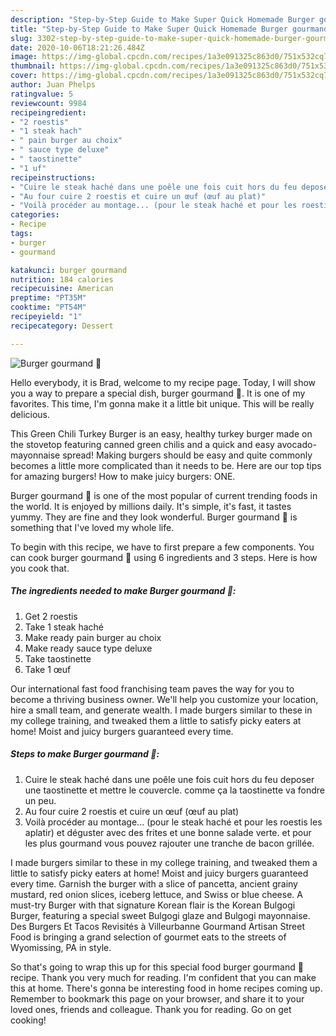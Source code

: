 ```yaml
---
description: "Step-by-Step Guide to Make Super Quick Homemade Burger gourmand 🍔"
title: "Step-by-Step Guide to Make Super Quick Homemade Burger gourmand 🍔"
slug: 3302-step-by-step-guide-to-make-super-quick-homemade-burger-gourmand
date: 2020-10-06T18:21:26.484Z
image: https://img-global.cpcdn.com/recipes/1a3e091325c863d0/751x532cq70/burger-gourmand-🍔-photo-principale-de-la-recette.jpg
thumbnail: https://img-global.cpcdn.com/recipes/1a3e091325c863d0/751x532cq70/burger-gourmand-🍔-photo-principale-de-la-recette.jpg
cover: https://img-global.cpcdn.com/recipes/1a3e091325c863d0/751x532cq70/burger-gourmand-🍔-photo-principale-de-la-recette.jpg
author: Juan Phelps
ratingvalue: 5
reviewcount: 9984
recipeingredient:
- "2 roestis"
- "1 steak hach"
- " pain burger au choix"
- " sauce type deluxe"
- " taostinette"
- "1 uf"
recipeinstructions:
- "Cuire le steak haché dans une poêle une fois cuit hors du feu deposer une taostinette et mettre le couvercle. comme ça la taostinette va fondre un peu."
- "Au four cuire 2 roestis et cuire un œuf (œuf au plat)"
- "Voilà procéder au montage... (pour le steak haché et pour les roestis les aplatir) et déguster avec des frites et une bonne salade verte. et pour les plus gourmand vous pouvez rajouter une tranche de bacon grillée."
categories:
- Recipe
tags:
- burger
- gourmand

katakunci: burger gourmand 
nutrition: 184 calories
recipecuisine: American
preptime: "PT35M"
cooktime: "PT54M"
recipeyield: "1"
recipecategory: Dessert

---
```



![Burger gourmand 🍔](https://img-global.cpcdn.com/recipes/1a3e091325c863d0/751x532cq70/burger-gourmand-🍔-photo-principale-de-la-recette.jpg)

Hello everybody, it is Brad, welcome to my recipe page. Today, I will show you a way to prepare a special dish, burger gourmand 🍔. It is one of my favorites. This time, I'm gonna make it a little bit unique. This will be really delicious.

This Green Chili Turkey Burger is an easy, healthy turkey burger made on the stovetop featuring canned green chilis and a quick and easy avocado-mayonnaise spread! Making burgers should be easy and quite commonly becomes a little more complicated than it needs to be. Here are our top tips for amazing burgers! How to make juicy burgers: ONE.

Burger gourmand 🍔 is one of the most popular of current trending foods in the world. It is enjoyed by millions daily. It's simple, it's fast, it tastes yummy. They are fine and they look wonderful. Burger gourmand 🍔 is something that I've loved my whole life.


To begin with this recipe, we have to first prepare a few components. You can cook burger gourmand 🍔 using 6 ingredients and 3 steps. Here is how you cook that.

<!--inarticleads1-->

##### The ingredients needed to make Burger gourmand 🍔:

1. Get 2 roestis
1. Take 1 steak haché
1. Make ready  pain burger au choix
1. Make ready  sauce type deluxe
1. Take  taostinette
1. Take 1 œuf


Our international fast food franchising team paves the way for you to become a thriving business owner. We&#39;ll help you customize your location, hire a small team, and generate wealth. I made burgers similar to these in my college training, and tweaked them a little to satisfy picky eaters at home! Moist and juicy burgers guaranteed every time. 

<!--inarticleads2-->

##### Steps to make Burger gourmand 🍔:

1. Cuire le steak haché dans une poêle une fois cuit hors du feu deposer une taostinette et mettre le couvercle. comme ça la taostinette va fondre un peu.
1. Au four cuire 2 roestis et cuire un œuf (œuf au plat)
1. Voilà procéder au montage... (pour le steak haché et pour les roestis les aplatir) et déguster avec des frites et une bonne salade verte. et pour les plus gourmand vous pouvez rajouter une tranche de bacon grillée.


I made burgers similar to these in my college training, and tweaked them a little to satisfy picky eaters at home! Moist and juicy burgers guaranteed every time. Garnish the burger with a slice of pancetta, ancient grainy mustard, red onion slices, iceberg lettuce, and Swiss or blue cheese. A must-try Burger with that signature Korean flair is the Korean Bulgogi Burger, featuring a special sweet Bulgogi glaze and Bulgogi mayonnaise. Des Burgers Et Tacos Revisités à Villeurbanne Gourmand Artisan Street Food is bringing a grand selection of gourmet eats to the streets of Wyomissing, PA in style. 

So that's going to wrap this up for this special food burger gourmand 🍔 recipe. Thank you very much for reading. I'm confident that you can make this at home. There's gonna be interesting food in home recipes coming up. Remember to bookmark this page on your browser, and share it to your loved ones, friends and colleague. Thank you for reading. Go on get cooking!
